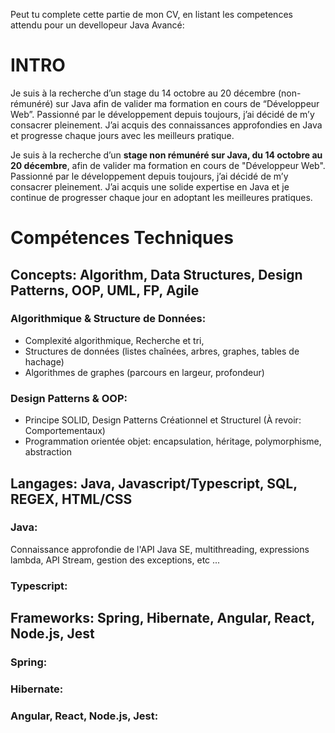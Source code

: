 Peut tu complete cette partie de mon CV, en listant les competences attendu pour un devellopeur Java Avancé:
# INTRO

Je suis à la recherche d’un stage du 14 octobre au 20 décembre (non-rémunéré) sur Java afin de valider ma formation en cours de “Développeur Web”. Passionné par le développement depuis toujours, j’ai décidé de m’y consacrer pleinement. J’ai acquis des connaissances approfondies en Java et progresse chaque jours avec les meilleurs pratique.

Je suis à la recherche d’un **stage non rémunéré sur Java, du 14 octobre au 20 décembre**, afin de valider ma formation en cours de "Développeur Web". Passionné par le développement depuis toujours, j’ai décidé de m’y consacrer pleinement. J’ai acquis une solide expertise en Java et je continue de progresser chaque jour en adoptant les meilleures pratiques.

# Compétences Techniques

## Concepts: Algorithm, Data Structures, Design Patterns, OOP, UML, FP, Agile

### Algorithmique & Structure de Données: 

- Complexité algorithmique, Recherche et tri, 
- Structures de données (listes chaînées, arbres, graphes, tables de hachage)
- Algorithmes de graphes (parcours en largeur, profondeur)

### Design Patterns & OOP: 
- Principe SOLID, Design Patterns Créationnel et Structurel (À revoir: Comportementaux)
- Programmation orientée objet: encapsulation, héritage, polymorphisme, abstraction

## Langages: Java, Javascript/Typescript, SQL, REGEX, HTML/CSS

### Java: 
Connaissance approfondie de l'API Java SE, multithreading, expressions lambda, API Stream, gestion des exceptions, etc ...

### Typescript: 

## Frameworks: Spring, Hibernate, Angular, React, Node.js, Jest

### Spring:
### Hibernate:
### Angular, React, Node.js, Jest: